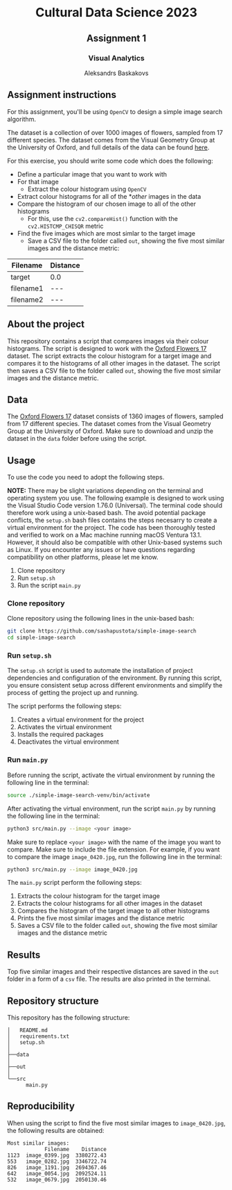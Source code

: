 <!-- PROJECT LOGO -->
<br />
<p align="center">
  <h1 align="center">Cultural Data Science 2023</h1> 
  <h2 align="center">Assignment 1</h2> 
  <h3 align="center">Visual Analytics</h3> 


  <p align="center">
    Aleksandrs Baskakovs
  </p>
</p>


<!-- Assignment instructions -->
## Assignment instructions

For this assignment, you'll be using ```OpenCV``` to design a simple image search algorithm.

The dataset is a collection of over 1000 images of flowers, sampled from 17 different species. The dataset comes from the Visual Geometry Group at the University of Oxford, and full details of the data can be found [here](https://www.robots.ox.ac.uk/~vgg/data/flowers/17/).

For this exercise, you should write some code which does the following:

- Define a particular image that you want to work with
- For that image
  - Extract the colour histogram using ```OpenCV```
- Extract colour histograms for all of the **other* images in the data
- Compare the histogram of our chosen image to all of the other histograms 
  - For this, use the ```cv2.compareHist()``` function with the ```cv2.HISTCMP_CHISQR``` metric
- Find the five images which are most simlar to the target image
  - Save a CSV file to the folder called ```out```, showing the five most similar images and the distance metric:

|Filename|Distance|
|---|---|
|target|0.0|
|filename1|---|
|filename2|---|

<!-- ABOUT THE PROJECT -->
## About the project
This repository contains a script that compares images via their colour histograms. The script is designed to work with the [Oxford Flowers 17](https://www.robots.ox.ac.uk/~vgg/data/flowers/17/) dataset. The script extracts the colour histogram for a target image and compares it to the histograms of all other images in the dataset. The script then saves a CSV file to the folder called ```out```, showing the five most similar images and the distance metric.

<!-- Data -->
## Data
The [Oxford Flowers 17](https://www.robots.ox.ac.uk/~vgg/data/flowers/17/) dataset consists of 1360 images of flowers, sampled from 17 different species. The dataset comes from the Visual Geometry Group at the University of Oxford. Make sure to download and unzip the dataset in the ```data``` folder before using the script.

<!-- USAGE -->
## Usage
To use the code you need to adopt the following steps.

**NOTE:** There may be slight variations depending on the terminal and operating system you use. The following example is designed to work using the Visual Studio Code version 1.76.0 (Universal). The terminal code should therefore work using a unix-based bash. The avoid potential package conflicts, the ```setup.sh``` bash files contains the steps necesarry to create a virtual environment for the project. The code has been thoroughly tested and verified to work on a Mac machine running macOS Ventura 13.1. However, it should also be compatible with other Unix-based systems such as Linux. If you encounter any issues or have questions regarding compatibility on other platforms, please let me know.

1. Clone repository
2. Run ``setup.sh``
3. Run the script ```main.py```

### Clone repository

Clone repository using the following lines in the unix-based bash:

```bash
git clone https://github.com/sashapustota/simple-image-search
cd simple-image-search
```

### Run ```setup.sh```

The ``setup.sh`` script is used to automate the installation of project dependencies and configuration of the environment. By running this script, you ensure consistent setup across different environments and simplify the process of getting the project up and running.

The script performs the following steps:

1. Creates a virtual environment for the project
2. Activates the virtual environment
3. Installs the required packages
4. Deactivates the virtual environment

### Run ```main.py```

Before running the script, activate the virtual environment by running the following line in the terminal:

```bash
source ./simple-image-search-venv/bin/activate
```

After activating the virtual environment, run the script ```main.py``` by running the following line in the terminal:

```bash
python3 src/main.py --image <your image>
```

Make sure to replace ```<your image>``` with the name of the image you want to compare. Make sure to include the file extension. For example, if you want to compare the image ```image_0420.jpg```, run the following line in the terminal:

```bash
python3 src/main.py --image image_0420.jpg
```

The ```main.py``` script perform the following steps:

1. Extracts the colour histogram for the target image
2. Extracts the colour histograms for all other images in the dataset
3. Compares the histogram of the target image to all other histograms
4. Prints the five most similar images and the distance metric
5. Saves a CSV file to the folder called ```out```, showing the five most similar images and the distance metric

<!-- RESULTS -->
## Results
Top five similar images and their respective distances are saved in the ```out``` folder in a form of a ```csv``` file. The results are also printed in the terminal.

<!-- REPOSITORY STRUCTURE -->
## Repository structure
This repository has the following structure:
```
│   README.md
│   requirements.txt
│   setup.sh
│
├──data
│
├──out
│
└──src
      main.py

```
<!-- REPRODUCIBILITY -->
## Reproducibility
When using the script to find the five most similar images to ```image_0420.jpg```, the following results are obtained:

```
Most similar images:
            Filename    Distance
1123  image_0399.jpg  3380272.43
553   image_0282.jpg  3346722.74
826   image_1191.jpg  2694367.46
642   image_0054.jpg  2092524.11
532   image_0679.jpg  2050130.46
```